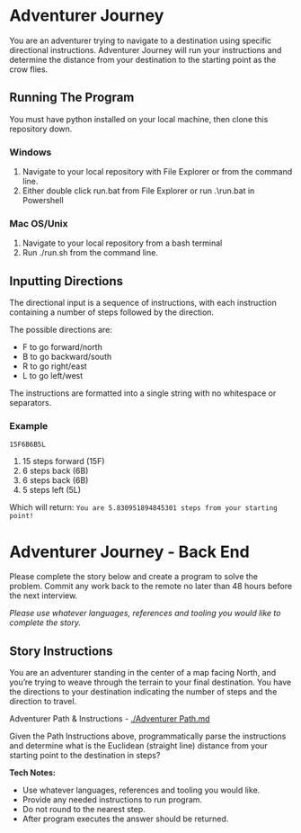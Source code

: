 # Adventurer Journey
You are an adventurer trying to navigate to a destination using specific directional instructions. Adventurer Journey will run your instructions and determine the distance from your destination to the starting point as the crow flies. 

## Running The Program
You must have python installed on your local machine, then clone this repository down. 

### Windows
1. Navigate to your local repository with File Explorer or from the command line.
2. Either double click run.bat from File Explorer or run .\run.bat in Powershell

### Mac OS/Unix
1. Navigate to your local repository from a bash terminal
2. Run ./run.sh from the command line.

## Inputting Directions
The directional input is a sequence of instructions, with each instruction containing a number of steps followed by the direction.

The possible directions are:
- F to go forward/north
- B to go backward/south
- R to go right/east
- L to go left/west

The instructions are formatted into a single string with no whitespace or separators.

### Example
`15F6B6B5L`

1. 15 steps forward (15F)
2. 6 steps back (6B)
3. 6 steps back (6B)
4. 5 steps left (5L)

Which will return:
`You are 5.830951894845301 steps from your starting point!`

# Adventurer Journey - Back End
Please complete the story below and create a program to solve the problem. Commit any work back to the remote no later than 48 hours before the next interview.

*Please use whatever languages, references and tooling you would like to complete the story.*

## Story Instructions
You are an adventurer standing in the center of a map facing North, and you’re trying to weave through the terrain to your final destination. You have the directions to your destination indicating the number of steps and the direction to travel.

Adventurer Path & Instructions - [./Adventurer Path.md](./Adventurer%20Path.md)

Given the Path Instructions above, programmatically parse the instructions and determine what is the Euclidean (straight line) distance from your starting point to the destination in steps?

**Tech Notes:**
- Use whatever languages, references and tooling you would like.
- Provide any needed instructions to run program.
- Do not round to the nearest step.
- After program executes the answer should be returned.